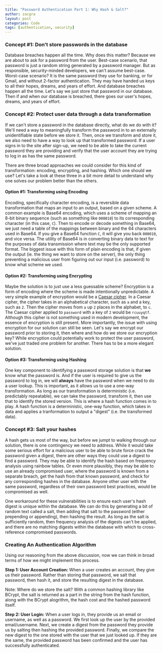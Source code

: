 ```yaml
---
title: "Password Authentication Part 1: Why Hash & Salt?"
author: zacgra
layout: post
categories: Code
tags: [authentication, security]
---
```


### Concept #1: Don't store passwords in the database

Database breaches happen all the time. Why does this matter? Because we are about to ask for a password from the user. Best-case scenario, that password is just a random string generated by a password manager. But as responsible, security-minded developers, we can't assume best-case. Worst-case scenario? It is the same password they use for banking, or for Gmail, and without 2-factor authentication. They may have handed us keys to all their hopes, dreams, and years of effort. And database breaches happen all the time. Let's say we just store that password in our database. Then if and when our database is breached, there goes our user's hopes, dreams, and years of effort.

### Concept #2: Protect user data through a data transformation

If we can't store a password in the database directly, what do we do with it? We'll need a way to meaningfully transform the password in to an externally unidentifiable state before we store it. Then, once we transform and store it, we also need to have a way to look up that transformed password. If a user signs in to the site after sign-up, we need to be able to take the current password they are providing and verify that the user account they are trying to log in as has the same password.

There are three broad approaches we could consider for this kind of transformation: encoding, encrypting, and hashing. Which one should we use? Let's take a look at these three in a bit more detail to understand why one solves our problem better than the others.

#### Option #1: Transforming using Encoding

Encoding, specifically character encoding, is a reversible data transformation that maps an input to an output, based on a given scheme. A common example is Base64 encoding, which uses a scheme of mapping an 8-bit binary sequence (such as something like `000010`) to its corresponding character (in this case, `C`). Then to encode or decode something in Base64, we just need a table of the mappings between binary and the 64 characters used in Base64. If you give a Base64 function `C`, it will give you back `000010`, and vice versa. The utility of Base64 is in converting binary data to text for the purposes of data transmission where text may be the only supported format. The biggest issue with this form of plain encoding is that, if given the output (ie. the thing we want to store on the server), the only thing preventing a malicious user from figuring out our input (i.e. password) to know what scheme we used.

#### Option #2: Transforming using Encrypting

Maybe the solution is to just use a less guessable scheme? Encryption is a form of encoding where the scheme is made intentionally unpredictable. A very simple example of encryption would be a [Caesar cipher](https://en.wikipedia.org/wiki/Caesar_cipher). In a Caesar cipher, the cipher takes in an alphabetical character, such as `a` and a key, such as `2`. Then the cipher moves from `a` up `2` places in the alphabet, to `c`. The Caesar cipher applied to `password` with a key of `2` would be `rcuuyqtf`. Although this cipher is not something used in modern development, the essence of encryption is still present. More importantly, the issue with using encryption for our solution can still be seen. Let's say we encrypt our password prior to storing it, then where and how do we store our encryption key? While encryption could potentially work to protect the user password, we've just traded one problem for another. There has to be a more elegant solution.

#### Option #3: Transforming using Hashing

One key component to identifying a password storage solution is that **we** know what the password is. And if the user is required to give us the password to log in, we will **always** have the password when we need to do a user lookup. This is important, as it allows us to use a one-way transformation. As long as our transformation is deterministic (i.e. predictably repeatable), we can take the password, transform it, then use that to identify the stored version. This is where a hash function comes in to play. A hash function is a deterministic, one-way function, which takes in data and applies a tranformation to output a "digest" (i.e. the transformed data).

### Concept #3: Salt your hashes

A hash gets us most of the way, but before we jumpt to walking through our solution, there is one contingency we need to address. While it would take some serious effort for a malicious user to be able to brute force crack the password given a digest, there are other ways they could use a digest to find a password. They may be able to identify the hash based on frequency analysis using rainbow tables. Or even more plausibly, they may be able to use an already compromised user, where the password is known from a separate breach, get the hash from that known password, and check for any corresponding hashes in the database. Anyone other user with the same password, regardless of their own password best practices, would be compromised as well.

One workaround for these vulnerabilities is to ensure each user's hash digest is unique within the database. We can do this by generating a bit of random text called a salt, then adding that salt to the password (either prepending or appending), then hashing the result. As long as the salt is sufficiently random, then frequency analysis of the digests can't be applied, and there are no matching digests within the database with which to cross-reference compromised passwords.

### Creating An Authentication Algorithm

Using our reasoning from the above discussion, now we can think in broad terms of how we might implement this process.

**Step 1: User Account Creation:**
When a user creates an account, they give us their password. Rather than storing that password, we salt that password, then hash it, and store the resulting digest in the database.

Note: Where do we store the salt? With a common hashing library like BCrypt, the salt is returned as a part in the string from the hash function, along with the BCrypt alogrithm, the hash cost and the hashed password itself.

**Step 2: User Login:**
When a user logs in, they provide us an email or username, as well as a password. We first look up the user by the provided email/username. Next, we create a digest from the password they provide us by salting then hashing the provided password. Finally, we compare the new digest to the one stored with the user that we just looked up. If they are the same, the provided password has been confirmed and the user has successfully authenticated.

